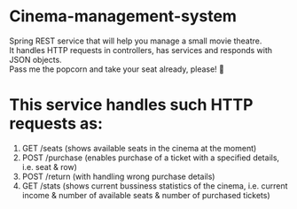 # Cinema-management-system

Spring REST service that will help you manage a small movie theatre.<br />
It handles HTTP requests in controllers, has services and responds with JSON objects.<br />
Pass me the popcorn and take your seat already, please! 🍿

# This service handles such HTTP requests as:
1. GET /seats (shows available seats in the cinema at the moment)
2. POST /purchase (enables purchase of a ticket with a specified details, i.e. seat & row)
3. POST /return (with handling wrong purchase details)
4. GET /stats (shows current bussiness statistics of the cinema, i.e. current income & number of available seats & number of purchased tickets)
